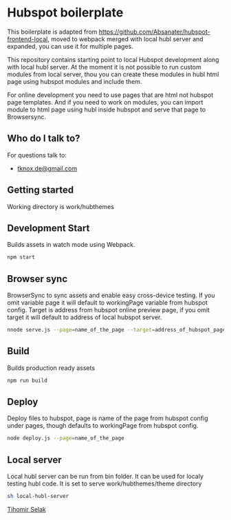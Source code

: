 # Hubspot boilerplate

This boilerplate is adapted from https://github.com/Absanater/hubspot-frontend-local, moved to webpack merged with local hubl server and expanded, you can use it for multiple pages.

This repository contains starting point to local Hubspot development along with local hubl server. At the moment it is not possible to run custom modules from local server, thou you can create these modules in hubl html page using hubspot modules and include them.

For online development you need to use pages that are html not hubspot page templates. And if you need to work on modules, you can import module to html page using hubl inside hubspot and serve that page to Browsersync.

## Who do I talk to?

For questions talk to:

* [tknox.de@gmail.com](tknox.de@gmail.com)

## Getting started
Working directory is work/hubthemes

## Development Start

Builds assets in watch mode using Webpack.

```bash
npm start
```

## Browser sync

BrowserSync to sync assets and enable easy cross-device testing. If you omit variable page it will default to workingPage variable from hubspot config. Target is address from hubspot online preview page, if you omit target it will default to address of local hubspot server.

```bash
nnode serve.js --page=name_of_the_page --target=address_of_hubspot_page
```

## Build

Builds production ready assets

```bash
npm run build
```

## Deploy

Deploy files to hubspot, page is name of the page from hubspot config under pages, though defaults to workingPage from hubspot config.

```bash
node deploy.js --page=name_of_the_page
```

## Local server

Local hubl server can be run from bin folder. It can be used for localy testing hubl code. It is set to serve work/hubthemes/theme directory

```bash
sh local-hubl-server
```


 [Tihomir Selak](https://github.com/Tihi321)
